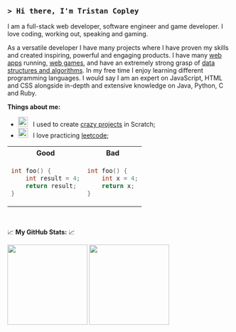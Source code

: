 ### <samp>&gt; Hi there, I'm <b> Tristan Copley </b>

I am a full-stack web developer, software engineer and game developer. I love coding, working out, speaking and gaming.

As a versatile developer I have many projects where I have proven my skills and created inspiring, powerful and engaging products. I have many [web apps](https://github.com/TristanCopley/) running, [web games](https://github.com/TristanCopley/), and have an extremely strong grasp of [data structures and algorithms](https://leetcode.com/TristanCopley/). In my free time I enjoy learning different programming languages. I would say I am an expert on JavaScript, HTML and CSS alongside in-depth and extensive knowledge on Java, Python, C and Ruby.

**Things about me:**

- <img src="https://imgs.search.brave.com/sG-78LSEqGAAqU01l0ge5uJybP8a8ypZxqopQFik87I/rs:fit:900:900:1/g:ce/aHR0cDovL3dla25v/d3lvdXJkcmVhbXMu/Y29tL2ltYWdlcy9z/Y3JhdGNoL3NjcmF0/Y2gtMDMuanBn" width="22" />&nbsp;&nbsp; I used to create [crazy projects](https://scratch.mit.edu/projects/334297345/) in Scratch;
- <img src="https://imgs.search.brave.com/nFYQK_o7Y9OEJdQJdJx9XQToXnedbRDJMvXiuaPZzdw/rs:fit:768:768:1/g:ce/aHR0cHM6Ly9pMC53/cC5jb20vcHJlbWl1/bXN0b3Jla2luZy5j/b20vd3AtY29udGVu/dC91cGxvYWRzLzIw/MjEvMDYvbGVldGNv/ZGUuanBnP3Jlc2l6/ZT03NjglMkM3Njgm/c3NsPTE" width="22" />&nbsp;&nbsp; I love practicing [leetcode](https://leetcode.com/TristanCopley/);

<table align="center">
<tr>
<th> Good </th>
<th> Bad </th>
</tr>
<tr>
<td>

```c++
int foo() {
    int result = 4;
    return result;
}
```

</td>
<td>

```c++
int foo() { 
    int x = 4;
    return x;
}
```

</td>
</tr>
</table>
  
</br>

📈 **My GitHub Stats:** 📈

<p>
  <img height="180em" src="https://github-readme-stats.vercel.app/api?username=TristanCopley&show_icons=true&hide_border=true&&count_private=true&include_all_commits=true&theme=github_dark" />
  <img height="180em" src="https://github-readme-stats.vercel.app/api/top-langs/?username=TristanCopley&show_icons=true&hide_border=true&count_private=true&layout=compact&langs_count=8&theme=github_dark"/>
</p>




